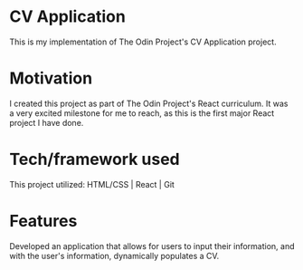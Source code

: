 # CV Application
This is my implementation of The Odin Project's CV Application project. 

# Motivation
I created this project as part of The Odin Project's React curriculum. It was a very excited milestone for me to reach, as this is the first major React project I have done.

# Tech/framework used 
This project utilized: HTML/CSS | React | Git 

# Features
Developed an application that allows for users to input their information, and with the user's information, dynamically populates a CV.

